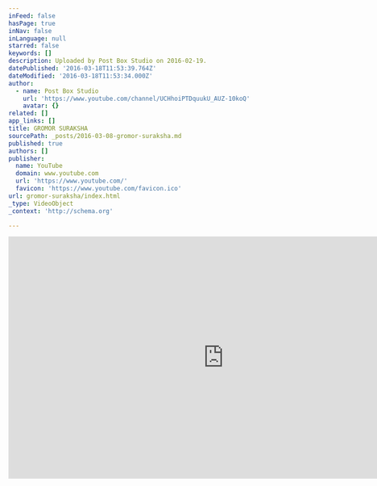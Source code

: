 ```yaml
---
inFeed: false
hasPage: true
inNav: false
inLanguage: null
starred: false
keywords: []
description: Uploaded by Post Box Studio on 2016-02-19.
datePublished: '2016-03-18T11:53:39.764Z'
dateModified: '2016-03-18T11:53:34.000Z'
author:
  - name: Post Box Studio
    url: 'https://www.youtube.com/channel/UCHhoiPTDquukU_AUZ-10koQ'
    avatar: {}
related: []
app_links: []
title: GROMOR SURAKSHA
sourcePath: _posts/2016-03-08-gromor-suraksha.md
published: true
authors: []
publisher:
  name: YouTube
  domain: www.youtube.com
  url: 'https://www.youtube.com/'
  favicon: 'https://www.youtube.com/favicon.ico'
url: gromor-suraksha/index.html
_type: VideoObject
_context: 'http://schema.org'

---
```

<iframe src="https://cdn.embedly.com/widgets/media.html?src=https%3A%2F%2Fwww.youtube.com%2Fembed%2FVygHHYj85Qs%3Ffeature%3Doembed&amp;url=https%3A%2F%2Fwww.youtube.com%2Fwatch%3Fv%3DVygHHYj85Qs&amp;image=https%3A%2F%2Fi.ytimg.com%2Fvi%2FVygHHYj85Qs%2Fhqdefault.jpg&amp;key=b7d04c9b404c499eba89ee7072e1c4f7&amp;type=text%2Fhtml&amp;schema=youtube" width="854" height="480" scrolling="no" frameborder="0" allowfullscreen="allowfullscreen" style=""></iframe>